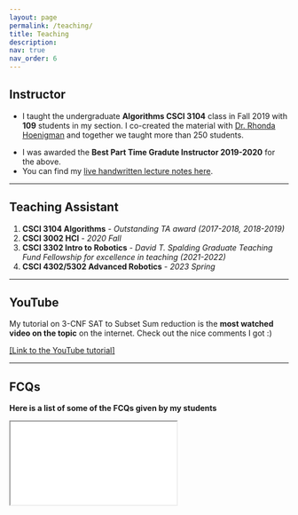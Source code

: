 ```yaml
---
layout: page
permalink: /teaching/
title: Teaching
description: 
nav: true
nav_order: 6
---
```


## Instructor
* I taught the undergraduate **Algorithms CSCI 3104** class in Fall 2019 with **109** students in my section. I co-created the material with [Dr. Rhonda Hoenigman](https://experts.colorado.edu/display/fisid_152997) and together we taught more than 250 students.
<!-- I received the highest [FCQ](https://www.colorado.edu/fcq/boulder-fcq-results) as an instructor for that class in recent times.  -->
* I was awarded the **Best Part Time Gradute Instructor 2019-2020** for the above.
* You can find my [live handwritten lecture notes here](https://drive.google.com/drive/folders/1vRfMC7lCrVAZzo3dz8qBtgsNyankIEty?usp=sharing).

---
## Teaching Assistant

1. **CSCI 3104 Algorithms** - *Outstanding TA award (2017-2018, 2018-2019)*
2. **CSCI 3002 HCI** - *2020 Fall*
3. **CSCI 3302 Intro to Robotics** - *David T. Spalding Graduate Teaching Fund Fellowship for excellence in teaching (2021-2022)*
4. **CSCI 4302/5302 Advanced Robotics** - *2023 Spring*

---
## YouTube 
My tutorial on 3-CNF SAT to Subset Sum reduction is the **most watched video on the topic** on the internet. Check out the nice comments I got :)

[[Link to the YouTube tutorial]](https://youtu.be/k8RkYp5KhhU?si=-LQI-fJ0rnPpG4gg)
<!-- <div class="video-container">
    <iframe src="https://www.youtube.com/embed/k8RkYp5KhhU" title="YouTube video player" frameborder="0" allow="accelerometer; autoplay; clipboard-write; encrypted-media; gyroscope; picture-in-picture" allowfullscreen></iframe>
</div> -->

---
## FCQs
**Here is a list of some of the FCQs given by my students**
<div class="pdf-container" width="100%" height="4000px">
<iframe src="/assets/pdf/SomePastFCQs.pdf#toolbar=1" > </iframe>
</div>
